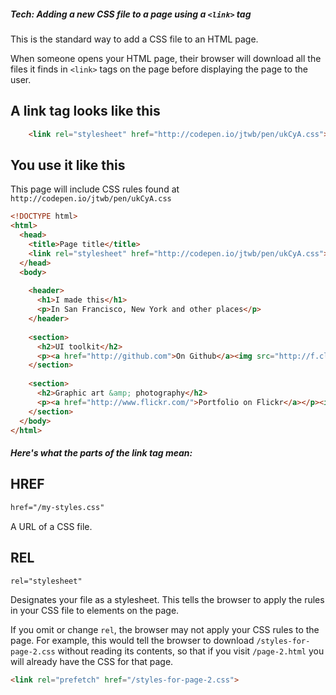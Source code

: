 ##### Tech: Adding a new CSS file to a page using a `<link>` tag

This is the standard way to add a CSS file to an HTML page.

When someone opens your HTML page, their browser will download all the files it finds in `<link>` tags on the page before displaying the page to the user.

## A link tag looks like this

```html
    <link rel="stylesheet" href="http://codepen.io/jtwb/pen/ukCyA.css">
```

## You use it like this

This page will include CSS rules found at `http://codepen.io/jtwb/pen/ukCyA.css`

```html
<!DOCTYPE html>
<html>
  <head>
    <title>Page title</title>
    <link rel="stylesheet" href="http://codepen.io/jtwb/pen/ukCyA.css">
  </head>
  <body>
    
    <header>
      <h1>I made this</h1>
      <p>In San Francisco, New York and other places</p>
    </header>
    
    <section>
      <h2>UI toolkit</h2>
      <p><a href="http://github.com">On Github</a><img src="http://f.cl.ly/items/052g1y141x0s1N311c0A/Screen%20Shot%202014-07-11%20at%201.46.13%20PM.png"></p>
    </section>
      
    <section>
      <h2>Graphic art &amp; photography</h2>
      <p><a href="http://www.flickr.com/">Portfolio on Flickr</a></p><img src="http://f.cl.ly/items/040k2P0U1g0U3H391a0c/mona_lisa_polygon_art_by_hand_with_texture__by_trandoductin-d7ff7wd-1.png">
    </section>
  </body>
</html>
```

##### Here's what the parts of the link tag mean:

## HREF

```html
href="/my-styles.css"
```
A URL of a CSS file.

## REL

```html
rel="stylesheet"
```

Designates your file as a stylesheet. This tells the browser to apply the rules in your CSS file to elements on the page.

If you omit or change `rel`, the browser may not apply your CSS rules to the page. For example, this would tell the browser to download `/styles-for-page-2.css` without reading its contents, so that if you visit `/page-2.html` you will already have the CSS for that page.
```html
<link rel="prefetch" href="/styles-for-page-2.css">
```
